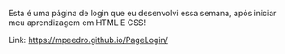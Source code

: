 Esta é uma página de login que eu desenvolvi essa semana, após iniciar meu aprendizagem em HTML E CSS! 


Link:  https://mpeedro.github.io/PageLogin/
